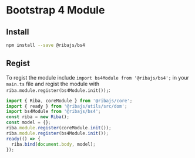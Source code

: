 # Bootstrap 4 Module

## Install

```bash
npm install --save @ribajs/bs4
```

## Regist

To regist the module include `import bs4Module from '@ribajs/bs4';` in your `main.ts` file and regist the module with `riba.module.register(bs4Module.init());`:

```ts
import { Riba, coreModule } from '@ribajs/core';
import { ready } from '@ribajs/utils/src/dom';
import bs4Module from '@ribajs/bs4';
const riba = new Riba();
const model = {};
riba.module.register(coreModule.init());
riba.module.register(bs4Module.init());
ready(() => {
  riba.bind(document.body, model);
});
```
